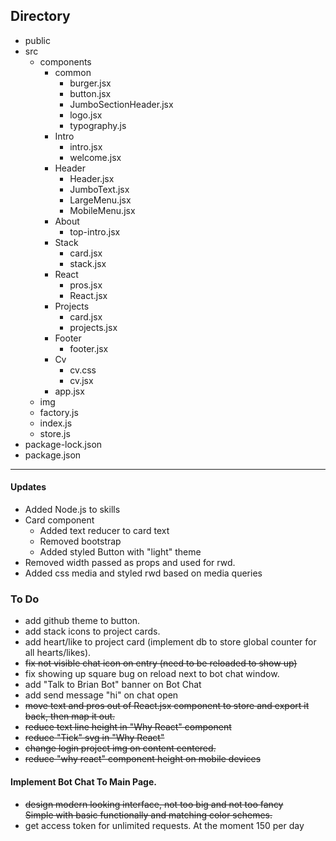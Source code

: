 ## Directory
- public
- src
  - components
    - common
      - burger.jsx
      - button.jsx
      - JumboSectionHeader.jsx
      - logo.jsx
      - typography.js
    - Intro
      - intro.jsx
      - welcome.jsx
    - Header
      - Header.jsx
      - JumboText.jsx
      - LargeMenu.jsx
      - MobileMenu.jsx
    - About
      - top-intro.jsx
    - Stack
      - card.jsx
      - stack.jsx
    - React
      - pros.jsx
      - React.jsx
    - Projects
      - card.jsx
      - projects.jsx
    - Footer
      - footer.jsx
    - Cv
      - cv.css
      - cv.jsx
    - app.jsx
  - img
  - factory.js
  - index.js
  - store.js
- package-lock.json
- package.json
<hr>

#### Updates
* Added Node.js to skills
* Card component
  * Added text reducer to card text 
  * Removed bootstrap
  * Added styled Button with "light" theme
* Removed width passed as props and used for rwd.
* Added css media and styled rwd based on media queries


### To Do
* add github theme to button.
* add stack icons to project cards.
* add heart/like to project card (implement db to store global counter for all hearts/likes).
* <s>fix not visible chat icon on entry (need to be reloaded to show up)</s>
* fix showing up square bug on reload next to bot chat window.
* add "Talk to Brian Bot" banner on Bot Chat
* add send message "hi" on chat open
* <s>move text and pros out  of React.jsx component to store and export it back, then map it out.</s> 
* <s>reduce text line height in "Why React" component</s>
* <s>reduce "Tick" svg in "Why React"</s>
* <s>change login project img on content centered.</s>
* <s>reduce "why react" component height on mobile devices</s>
#### Implement Bot Chat To Main Page.
* <s>design modern looking interface, not too big and not too fancy\
  Simple with basic functionally and matching color schemes.</s>
* get access token for unlimited requests. At the moment 150 per day
